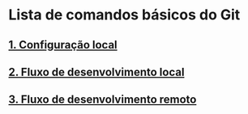 # Lista de comandos básicos do Git

## [1. Configuração local](./configuracao-local.md)


## [2. Fluxo de desenvolvimento local](./fluxo-de-desenvolvimento-local.md)


## [3. Fluxo de desenvolvimento remoto](./fluxo-de-desenvolvimento-remoto.md)

